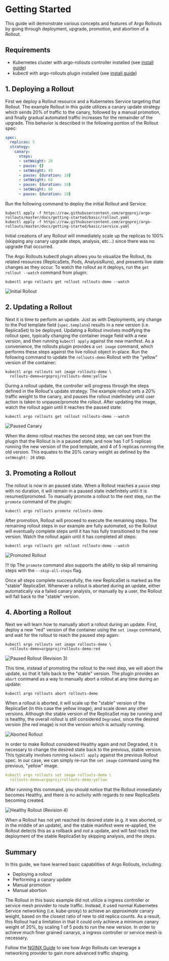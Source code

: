 # Getting Started

This guide will demonstrate various concepts and features of Argo Rollouts by going through
deployment, upgrade, promotion, and abortion of a Rollout.

## Requirements
- Kubernetes cluster with argo-rollouts controller installed (see [install guide](installation.md#controller-installation))
- kubectl with argo-rollouts plugin installed (see [install guide](installation.md#kubectl-plugin-installation))

## 1. Deploying a Rollout

First we deploy a Rollout resource and a Kubernetes Service targeting that Rollout. The example
Rollout in this guide utilizes a canary update strategy which sends 20% of traffic to the canary,
followed by a manual promotion, and finally gradual automated traffic increases for the remainder
of the upgrade. This behavior is described in the following portion of the Rollout spec:

```yaml
spec:
  replicas: 5
  strategy:
    canary:
      steps:
      - setWeight: 20
      - pause: {}
      - setWeight: 40
      - pause: {duration: 10}
      - setWeight: 60
      - pause: {duration: 10}
      - setWeight: 80
      - pause: {duration: 10}
```

Run the following command to deploy the initial Rollout and Service:

```shell
kubectl apply -f https://raw.githubusercontent.com/argoproj/argo-rollouts/master/docs/getting-started/basic/rollout.yaml
kubectl apply -f https://raw.githubusercontent.com/argoproj/argo-rollouts/master/docs/getting-started/basic/service.yaml
```

Initial creations of any Rollout will immediately scale up the replicas to 100% (skipping any
canary upgrade steps, analysis, etc...) since there was no upgrade that occurred.

The Argo Rollouts kubectl plugin allows you to visualize the Rollout, its related resources
(ReplicaSets, Pods, AnalysisRuns), and presents live state changes as they occur.
To watch the rollout as it deploys, run the `get rollout --watch` command from plugin:

```shell
kubectl argo rollouts get rollout rollouts-demo --watch
```
![Initial Rollout](getting-started/basic/initial-rollout.png)

## 2. Updating a Rollout

Next it is time to perform an update. Just as with Deployments, any change to the Pod template
field (`spec.template`) results in a new version (i.e. ReplicaSet) to be deployed. Updating a
Rollout involves modifying the rollout spec, typically changing the container image field with
a new version, and then running  `kubectl apply` against the new manifest. As a convenience, the
rollouts plugin provides a `set image` command, which performs these steps against the live rollout
object in-place. Run the following command to update the `rollouts-demo` Rollout with the "yellow"
version of the container:

```shell
kubectl argo rollouts set image rollouts-demo \
  rollouts-demo=argoproj/rollouts-demo:yellow
```

During a rollout update, the controller will progress through the steps defined in the Rollout's
update strategy. The example rollout sets a 20% traffic weight to the canary, and pauses the rollout
indefinitely until user action is taken to unpause/promote the rollout. After updating the image, 
watch the rollout again until it reaches the paused state:

```shell
kubectl argo rollouts get rollout rollouts-demo --watch
```

![Paused Canary](getting-started/basic/paused-rollout.png)

When the demo rollout reaches the second step, we can see from the plugin that the Rollout is in
a paused state, and now has 1 of 5 replicas running the new version of the pod template, and 4 of 5
replicas running the old version. This equates to the 20% canary weight as defined by the
`setWeight: 20` step.

## 3. Promoting a Rollout

The rollout is now in an paused state. When a Rollout reaches a `pause` step with no duration, it 
will remain in a paused state indefinitely until it is resumed/promoted. To manually promote a
rollout to the next step, run the `promote` command of the plugin:

```shell
kubectl argo rollouts promote rollouts-demo
```

After promotion, Rollout will proceed to execute the remaining steps. The remaining rollout steps
in our example are fully automated, so the Rollout will eventually complete steps until it has has
fully transitioned to the new version. Watch the rollout again until it has completed all steps:

```shell
kubectl argo rollouts get rollout rollouts-demo --watch
```

![Promoted Rollout](getting-started/basic/promoted-rollout.png)

!!! tip
    The `promote` command also supports the ability to skip all remaining steps with the
    `--skip-all-steps` flag.

Once all steps complete successfully, the new ReplicaSet is marked as the "stable" ReplicaSet.
Whenever a rollout is aborted during an update, either automatically via a failed canary analysis,
or manually by a user, the Rollout will fall back to the "stable" version.

## 4. Aborting a Rollout

Next we will learn how to manually abort a rollout during an update. First, deploy a new "red"
version of the container using the `set image` command, and wait for the rollout to reach the
paused step again:

```shell
kubectl argo rollouts set image rollouts-demo \
  rollouts-demo=argoproj/rollouts-demo:red
```

![Paused Rollout (Revision 3)](getting-started/basic/paused-rollout-rev3.png)

This time, instead of promoting the rollout to the next step, we will abort the update, so that it
falls back to the "stable" version. The plugin provides an `abort` command as a way to manually
abort a rollout at any time during an update:

```shell
kubectl argo rollouts abort rollouts-demo
```

When a rollout is aborted, it will scale up the "stable" version of the ReplicaSet (in this
case the yellow image), and scale down any other versions. Although the stable version of the
ReplicaSet may be running and is healthy, the overall rollout is still considered `Degraded`, 
since the desired version (the red image) is not the version which is actually running.

![Aborted Rollout](getting-started/basic/aborted-rollout.png)

In order to make Rollout considered Healthy again and not Degraded, it is necessary to change the
desired state back to the previous, stable version. This typically involves running `kubectl apply`
against the previous Rollout spec. In our case, we can simply re-run the `set image` command using
the previous, "yellow" image.

```yaml
kubectl argo rollouts set image rollouts-demo \
  rollouts-demo=argoproj/rollouts-demo:yellow
```

After running this command, you should notice that the Rollout immediately becomes Healthy, and
there is no activity with regards to new ReplicaSets becoming created.

![Healthy Rollout (Revision 4)](getting-started/basic/healthy-rollout-rev4.png)

When a Rollout has not yet reached its desired state (e.g. it was aborted, or in the middle of
an update), and the stable manifest were re-applied, the Rollout detects this as a rollback 
and *not* a update, and will fast-track the deployment of the stable ReplicaSet by skipping
analysis, and the steps.

## Summary

In this guide, we have learned basic capabilities of Argo Rollouts, including:

* Deploying a rollout
* Performing a canary update
* Manual promotion
* Manual abortion 

The Rollout in this basic example did not utilize a ingress controller or service mesh provider
to route traffic. Instead, it used normal Kubernetes Service networking (i.e. kube-proxy) to achieve
an *approximate* canary weight, based on the closest ratio of new to old replica counts.
As a result, this Rollout had a limitation in that it could only achieve a minimum canary
weight of 20%, by scaling 1 of 5 pods to run the new version. In order to achieve much
finer grained canarys, a ingress controller or service mesh is necessary.

Follow the [NGINX Guide](getting-started/nginx/index.md) to see how Argo Rollouts can leverage a networking provider
to gain more advanced traffic shaping.

